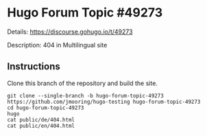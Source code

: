 # Hugo Forum Topic #49273

Details: <https://discourse.gohugo.io/t/49273>

Description: 404 in Multilingual site

## Instructions

Clone this branch of the repository and build the site.

```text
git clone --single-branch -b hugo-forum-topic-49273 https://github.com/jmooring/hugo-testing hugo-forum-topic-49273
cd hugo-forum-topic-49273
hugo
cat public/de/404.html
cat public/en/404.html
```
